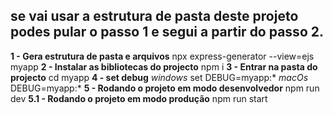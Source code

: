 se vai usar a estrutura de pasta deste projeto podes pular o passo 1 e segui a partir do passo 2.
----------

**1 - Gera estrutura de pasta e arquivos**
npx express-generator --view=ejs myapp
**2 - Instalar as bibliotecas do projecto**
npm i
**3 - Entrar na pasta do projecto**
cd myapp
**4 - set debug**
*windows*
set DEBUG=myapp:*
*macOs*
DEBUG=myapp:*
**5 - Rodando o projeto em modo desenvolvedor**
npm run dev
**5.1 - Rodando o projeto em modo produção**
npm run start